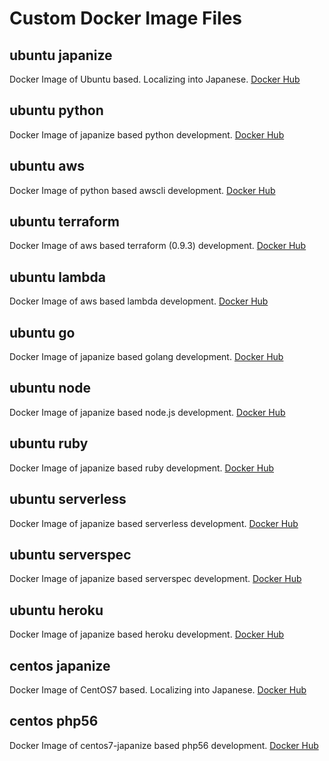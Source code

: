 # Custom Docker Image Files
## ubuntu japanize
Docker Image of Ubuntu based.
Localizing into Japanese.
[Docker Hub](https://hub.docker.com/r/ricordanza/japanize/)
## ubuntu python
Docker Image of japanize based python development.
[Docker Hub](https://hub.docker.com/r/ricordanza/python/)
## ubuntu aws
Docker Image of python based awscli development.
[Docker Hub](https://hub.docker.com/r/ricordanza/aws/)
## ubuntu terraform
Docker Image of aws based terraform (0.9.3) development.
[Docker Hub](https://hub.docker.com/r/ricordanza/lambda/)
## ubuntu lambda
Docker Image of aws based lambda development.
[Docker Hub](https://hub.docker.com/r/ricordanza/lambda/)
## ubuntu go
Docker Image of japanize based golang development.
[Docker Hub](https://hub.docker.com/r/ricordanza/go/)
## ubuntu node
Docker Image of japanize based node.js development.
[Docker Hub](https://hub.docker.com/r/ricordanza/node/)
## ubuntu ruby
Docker Image of japanize based ruby development.
[Docker Hub](https://hub.docker.com/r/ricordanza/ruby/)
## ubuntu serverless
Docker Image of japanize based serverless development.
[Docker Hub](https://hub.docker.com/r/ricordanza/serverless/)
## ubuntu serverspec
Docker Image of japanize based serverspec development.
[Docker Hub](https://hub.docker.com/r/ricordanza/serverspec/)
## ubuntu heroku
Docker Image of japanize based heroku development.
[Docker Hub](https://hub.docker.com/r/ricordanza/heroku/)
## centos japanize
Docker Image of CentOS7 based. Localizing into Japanese.
[Docker Hub](https://hub.docker.com/r/ricordanza/centos7-japanize/)
## centos php56
Docker Image of centos7-japanize based php56 development.
[Docker Hub](https://hub.docker.com/r/ricordanza/centos7-php56/)
